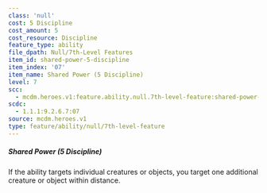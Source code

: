 ```yaml
---
class: 'null'
cost: 5 Discipline
cost_amount: 5
cost_resource: Discipline
feature_type: ability
file_dpath: Null/7th-Level Features
item_id: shared-power-5-discipline
item_index: '07'
item_name: Shared Power (5 Discipline)
level: 7
scc:
  - mcdm.heroes.v1:feature.ability.null.7th-level-feature:shared-power-5-discipline
scdc:
  - 1.1.1:9.2.6.7:07
source: mcdm.heroes.v1
type: feature/ability/null/7th-level-feature
---
```


##### Shared Power (5 Discipline)

If the ability targets individual creatures or objects, you target one additional creature or object within distance.
